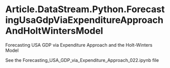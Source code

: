 # Article.DataStream.Python.ForecastingUsaGdpViaExpenditureApproachAndHoltWintersModel
Forecasting USA GDP via Expenditure Approach and the Holt-Winters Model

See the
Forecasting_USA_GDP_via_Expenditure_Approach_022.ipynb
file
